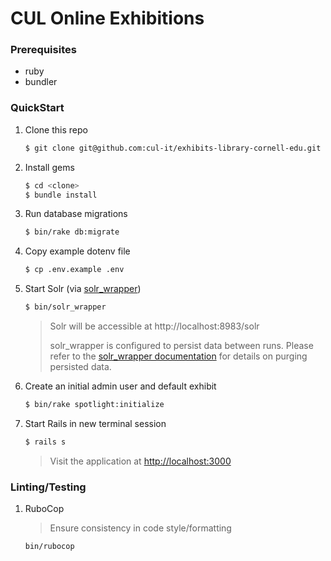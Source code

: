 # CUL Online Exhibitions 

### Prerequisites

* ruby
* bundler

### QuickStart

1. Clone this repo
   ```sh
   $ git clone git@github.com:cul-it/exhibits-library-cornell-edu.git
   ```

1. Install gems
   ```sh
   $ cd <clone>
   $ bundle install
   ```

1. Run database migrations
   ```sh
   $ bin/rake db:migrate
   ```

1. Copy example dotenv file
   ```sh
   $ cp .env.example .env
   ```

1. Start Solr (via [solr_wrapper](https://github.com/cbeer/solr_wrapper))
   ```sh
   $ bin/solr_wrapper
   ```
   > Solr will be accessible at http://localhost:8983/solr
   >
   > solr_wrapper is configured to persist data between runs. Please refer to the [solr_wrapper documentation](https://github.com/cbeer/solr_wrapper#cleaning-your-repository-from-the-command-line) for details on purging persisted data.

1. Create an initial admin user and default exhibit
   ```sh
   $ bin/rake spotlight:initialize
   ```

1. Start Rails in new terminal session
   ```sh
   $ rails s
   ```
   > Visit the application at  [http://localhost:3000](http://localhost:3000)

### Linting/Testing

1. RuboCop

   > Ensure consistency in code style/formatting

   ```sh
   bin/rubocop
   ```
